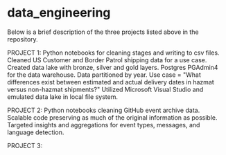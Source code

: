 # data_engineering

Below is a brief description of the three projects listed above in the repository.

PROJECT 1:
Python notebooks for cleaning stages and writing to csv files. Cleaned US Customer and Border Patrol shipping data for a use case. Created data lake with bronze, silver and gold layers. Postgres PGAdmin4 for the data warehouse. Data partitioned by year. Use case = "What differences exist between estimated and actual delivery dates in hazmat versus non-hazmat shipments?" Utilized Microsoft Visual Studio and emulated data lake in local file system. 


PROJECT 2:
Python notebooks cleaning GitHub event archive data. Scalable code preserving as much of the original information as possible. Targeted insights and aggregations for event types, messages, and language detection.

PROJECT 3:
